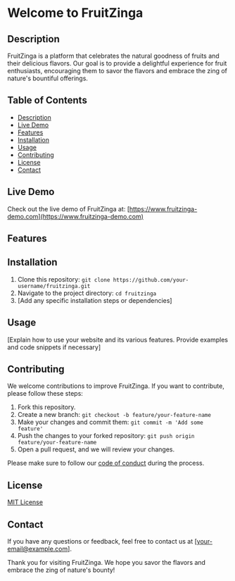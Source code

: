 # Welcome to FruitZinga

## Description

FruitZinga is a platform that celebrates the natural goodness of fruits and their delicious flavors. Our goal is to provide a delightful experience for fruit enthusiasts, encouraging them to savor the flavors and embrace the zing of nature's bountiful offerings.

## Table of Contents

- [Description](#description)
- [Live Demo](#live-demo)
- [Features](#features)
- [Installation](#installation)
- [Usage](#usage)
- [Contributing](#contributing)
- [License](#license)
- [Contact](#contact)

## Live Demo

Check out the live demo of FruitZinga at: [https://www.fruitzinga-demo.com](https://www.fruitzinga-demo.com)

## Features

## Installation

1. Clone this repository: `git clone https://github.com/your-username/fruitzinga.git`
2. Navigate to the project directory: `cd fruitzinga`
3. [Add any specific installation steps or dependencies]

## Usage

[Explain how to use your website and its various features. Provide examples and code snippets if necessary]

## Contributing

We welcome contributions to improve FruitZinga. If you want to contribute, please follow these steps:

1. Fork this repository.
2. Create a new branch: `git checkout -b feature/your-feature-name`
3. Make your changes and commit them: `git commit -m 'Add some feature'`
4. Push the changes to your forked repository: `git push origin feature/your-feature-name`
5. Open a pull request, and we will review your changes.

Please make sure to follow our [code of conduct](CODE_OF_CONDUCT.md) during the process.

## License

[MIT License](LICENSE)

## Contact

If you have any questions or feedback, feel free to contact us at [your-email@example.com].

Thank you for visiting FruitZinga. We hope you savor the flavors and embrace the zing of nature's bounty!

